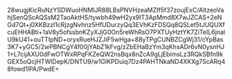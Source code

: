 28wugjKicRuNzYSDWuoHNMlJR88LBsPNVHzeaMZIf5f37zoujExC/AltzeoVahjSenQScAQSsM2TaoAktHS/tywbh49wH2yx9IT3ApMmd8X7wJZCAS+2eNGd7Qt+j0XKBzzl1cRjzgNvhnz5HfUDurzyQq3EVhKzFDSQq8QSLet5tJUQUXfcuEHHABti+1aV8y5ofssbnKZyXJjG0On5reWhRsO7PXTUyHztYK7ZiTeIL6jnalU9kU41+ouTTIpND+oryxRueHJZJiF5wHga+88yTPgCUNBZCgWj31/cYpBas3K7+yGC5/2wPBNCgY4f00jYAbZ1kFvg/zZbEHaBzYm3qKhsADr6vN0ysnHJ1+L7cijAXU0dFwOTWxRPqFKZeQW2nsBqx8nZcA9gLjEbimsLz3RQkSBfn9kGEX5oQcjHTWlDepK/DNTU9/w1GlKPDuiq7Dz4PAHTNkaND4XKXg7ScARq48fowd1lPA/PwdE=